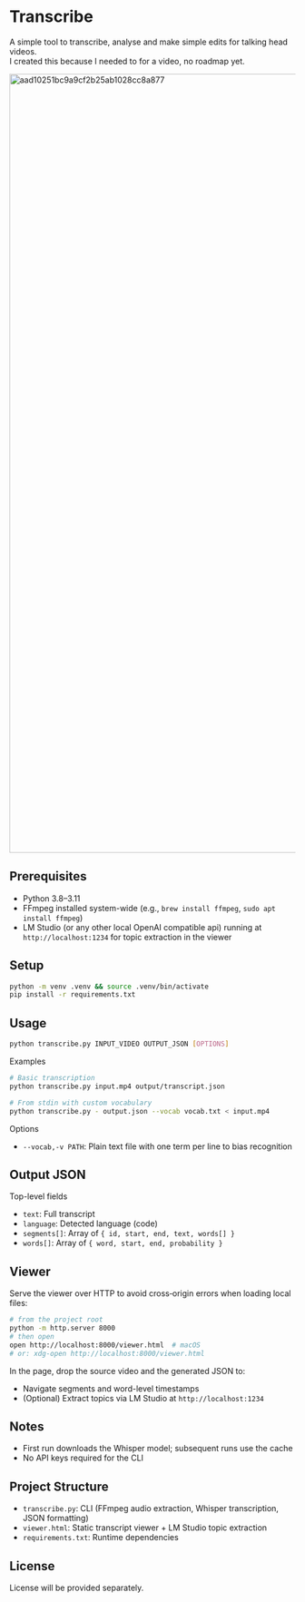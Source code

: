 # Transcribe

A simple tool to transcribe, analyse and make simple edits for talking head videos.  
I created this because I needed to for a video, no roadmap yet.

<img width="1939" height="1373" alt="aad10251bc9a9cf2b25ab1028cc8a877" src="https://github.com/user-attachments/assets/ab6fcc7e-382f-4c1d-8f5e-6332a5ca379c" />

## Prerequisites

- Python 3.8–3.11
- FFmpeg installed system-wide (e.g., `brew install ffmpeg`, `sudo apt install ffmpeg`)
- LM Studio (or any other local OpenAI compatible api) running at `http://localhost:1234` for topic extraction in the viewer

## Setup

```bash
python -m venv .venv && source .venv/bin/activate
pip install -r requirements.txt
```

## Usage

```bash
python transcribe.py INPUT_VIDEO OUTPUT_JSON [OPTIONS]
```

Examples

```bash
# Basic transcription
python transcribe.py input.mp4 output/transcript.json

# From stdin with custom vocabulary
python transcribe.py - output.json --vocab vocab.txt < input.mp4
```

Options

- `--vocab,-v PATH`: Plain text file with one term per line to bias recognition

## Output JSON

Top-level fields

- `text`: Full transcript
- `language`: Detected language (code)
- `segments[]`: Array of `{ id, start, end, text, words[] }`
- `words[]`: Array of `{ word, start, end, probability }`

## Viewer

Serve the viewer over HTTP to avoid cross‑origin errors when loading local files:

```bash
# from the project root
python -m http.server 8000
# then open
open http://localhost:8000/viewer.html  # macOS
# or: xdg-open http://localhost:8000/viewer.html
```

In the page, drop the source video and the generated JSON to:
- Navigate segments and word-level timestamps
- (Optional) Extract topics via LM Studio at `http://localhost:1234`

## Notes

- First run downloads the Whisper model; subsequent runs use the cache
- No API keys required for the CLI

## Project Structure

- `transcribe.py`: CLI (FFmpeg audio extraction, Whisper transcription, JSON formatting)
- `viewer.html`: Static transcript viewer + LM Studio topic extraction
- `requirements.txt`: Runtime dependencies

## License

License will be provided separately.
